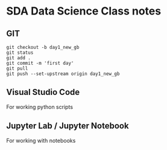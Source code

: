 # SDA Data Science Class notes

## GIT

```
git checkout -b day1_new_gb
git status  
git add . 
git commit -m 'first day' 
git pull 
git push --set-upstream origin day1_new_gb
```

## Visual Studio Code

For working python scripts

## Jupyter Lab / Jupyter Notebook

For working with notebooks
